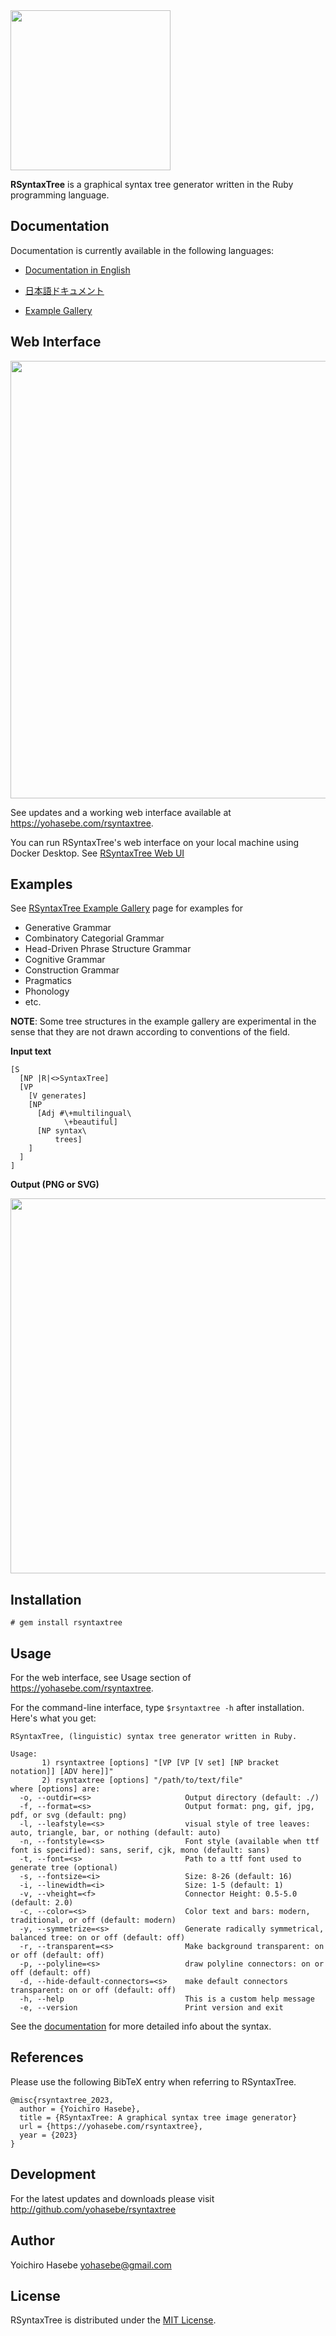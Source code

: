 <img src='https://github.com/yohasebe/rsyntaxtree/blob/master/img/rsyntaxtree.png?raw=true' style='width: 256px;' />

**RSyntaxTree** is a graphical syntax tree generator written in the Ruby programming language. 

## Documentation

Documentation is currently available in the following languages:

- [Documentation in English](https://yohasebe.github.io/rsyntaxtree/documentation)
- [日本語ドキュメント](https://yohasebe.github.io/rsyntaxtree/documentation_ja)

- [Example Gallery](https://yohasebe.github.io/rsyntaxtree/examples)
## Web Interface

<img src='https://github.com/yohasebe/rsyntaxtree/blob/master/img/rsyntaxtree-web-screenshot.png?raw=true' width='700px'/>

See updates and a working web interface available at <https://yohasebe.com/rsyntaxtree>.

You can run RSyntaxTree's web interface on your local machine using Docker Desktop. See [RSyntaxTree Web UI](https://github.com/yohasebe/rsyntaxtree_web)

## Examples

See [RSyntaxTree Example Gallery](https://yohasebe.github.io/rsyntaxtree/examples) page for examples for

- Generative Grammar
- Combinatory Categorial Grammar
- Head-Driven Phrase Structure Grammar
- Cognitive Grammar
- Construction Grammar
- Pragmatics
- Phonology
- etc.

**NOTE**: Some tree structures in the example gallery are experimental in the sense that they are not drawn according to conventions of the field.

**Input text**

```text
[S
  [NP |R|<>SyntaxTree]
  [VP
    [V generates]
    [NP
      [Adj #\+multilingual\
            \+beautiful]
      [NP syntax\
          trees]
    ]
  ]
]
```

**Output (PNG or SVG)**

<img src='https://github.com/yohasebe/rsyntaxtree/blob/master/img/sample.png?raw=true' width='600' />

## Installation

`# gem install rsyntaxtree`

## Usage

For the web interface, see Usage section of <https://yohasebe.com/rsyntaxtree>.

For the command-line interface, type `$rsyntaxtree -h` after installation. Here's what you get:

```text
RSyntaxTree, (linguistic) syntax tree generator written in Ruby.

Usage:
       1) rsyntaxtree [options] "[VP [VP [V set] [NP bracket notation]] [ADV here]]"
       2) rsyntaxtree [options] "/path/to/text/file"
where [options] are:
  -o, --outdir=<s>                     Output directory (default: ./)
  -f, --format=<s>                     Output format: png, gif, jpg, pdf, or svg (default: png)
  -l, --leafstyle=<s>                  visual style of tree leaves: auto, triangle, bar, or nothing (default: auto)
  -n, --fontstyle=<s>                  Font style (available when ttf font is specified): sans, serif, cjk, mono (default: sans)
  -t, --font=<s>                       Path to a ttf font used to generate tree (optional)
  -s, --fontsize=<i>                   Size: 8-26 (default: 16)
  -i, --linewidth=<i>                  Size: 1-5 (default: 1)
  -v, --vheight=<f>                    Connector Height: 0.5-5.0 (default: 2.0)
  -c, --color=<s>                      Color text and bars: modern, traditional, or off (default: modern)
  -y, --symmetrize=<s>                 Generate radically symmetrical, balanced tree: on or off (default: off)
  -r, --transparent=<s>                Make background transparent: on or off (default: off)
  -p, --polyline=<s>                   draw polyline connectors: on or off (default: off)
  -d, --hide-default-connectors=<s>    make default connectors transparent: on or off (default: off)
  -h, --help                           This is a custom help message
  -e, --version                        Print version and exit
```

See the [documentation](https://yohasebe.github.io/rsyntaxtree/documentation) for more detailed info about the syntax.

## References

Please use the following BibTeX entry when referring to RSyntaxTree.

```
@misc{rsyntaxtree_2023,
  author = {Yoichiro Hasebe},
  title = {RSyntaxTree: A graphical syntax tree image generator}
  url = {https://yohasebe.com/rsyntaxtree},
  year = {2023}
}
```

## Development

For the latest updates and downloads please visit <http://github.com/yohasebe/rsyntaxtree>

## Author

Yoichiro Hasebe <yohasebe@gmail.com>

## License

RSyntaxTree is distributed under the [MIT License](http://www.opensource.org/licenses/mit-license.php).

